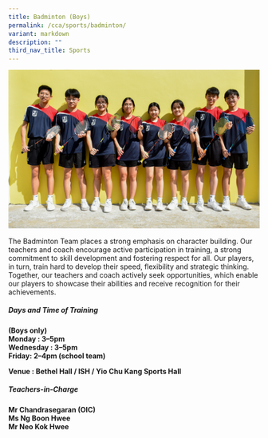 ```yaml
---
title: Badminton (Boys)
permalink: /cca/sports/badminton/
variant: markdown
description: ""
third_nav_title: Sports
---
```

![](/images/2023images/CCAs%202023/badminton2023.jpg)

The Badminton Team places a strong emphasis on character building. Our teachers and coach encourage active participation in training, a strong commitment to skill development and fostering respect for all. Our players, in turn, train hard to develop their speed, flexibility and strategic thinking. Together, our teachers and coach actively seek opportunities, which enable our players to showcase their abilities and receive recognition for their achievements.&nbsp;


<h5>Days and Time of Training</h5>
<b>
(Boys only)<br>
Monday : 3–5pm&nbsp;<br>
Wednesday : 3–5pm&nbsp;<br>
Friday: 2–4pm (school team)<br>
	
Venue : Bethel Hall / ISH / Yio Chu Kang Sports Hall
<h5>Teachers-in-Charge</h5>
Mr Chandrasegaran (OIC)<br>
Ms Ng Boon Hwee<br>
Mr Neo Kok Hwee<br></b>